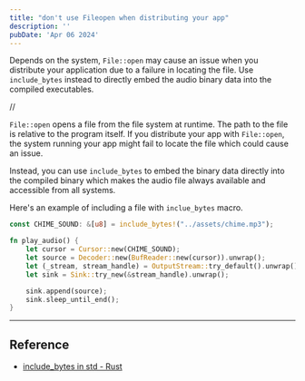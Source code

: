 ```yaml
---
title: "don't use Fileopen when distributing your app"
description: ''
pubDate: 'Apr 06 2024'
---
```



Depends on the system, `File::open` may cause an issue when you distribute your application due to a failure in locating the file. Use `include_bytes` instead to directly embed the audio binary data into the compiled executables.

//

`File::open` opens a file from the file system at runtime. The path to the file is relative to the program itself. If you distribute your app with `File::open`, the system running your app might fail to locate the file which could cause an issue.

Instead, you can use `include_bytes` to embed the binary data directly into the compiled binary which makes the audio file always available and accessible from all systems.

Here's an example of including a file with `inclue_bytes` macro.

```rust
const CHIME_SOUND: &[u8] = include_bytes!("../assets/chime.mp3");

fn play_audio() {
    let cursor = Cursor::new(CHIME_SOUND);
    let source = Decoder::new(BufReader::new(cursor)).unwrap();
    let (_stream, stream_handle) = OutputStream::try_default().unwrap();
    let sink = Sink::try_new(&stream_handle).unwrap();

    sink.append(source);
    sink.sleep_until_end();
}
```

---

## Reference
- [include_bytes in std - Rust](https://doc.rust-lang.org/std/macro.include_bytes.html)